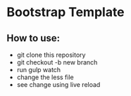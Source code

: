# Bootstrap Template

## How to use:
- git clone this repository
- git checkout -b new branch
- run gulp watch
- change the less file
- see change using live reload